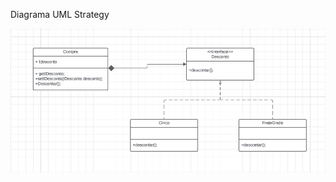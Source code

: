 Diagrama UML Strategy


<img src="../img/Strategy1.png" alt="Diagrama de Classe UML" style="zoom: 150%;" />
